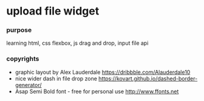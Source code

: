 # upload file widget
### purpose
learning html, css flexbox, js drag and drop, input file api

### copyrights
- graphic layout by Alex Lauderdale https://dribbble.com/Alauderdale10
- nice wider dash in file drop zone https://kovart.github.io/dashed-border-generator/
- Asap Semi Bold font - free for personal use http://www.ffonts.net